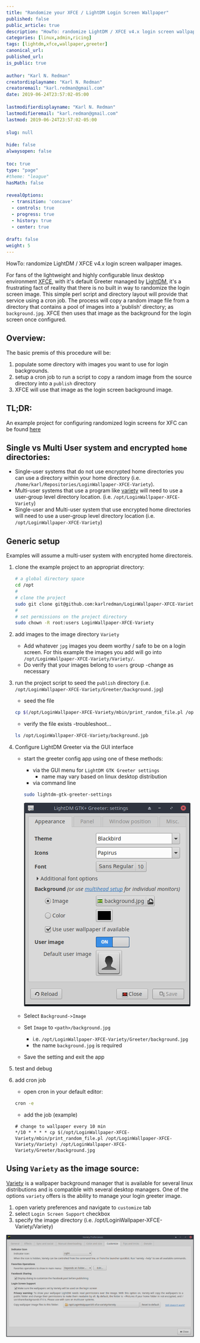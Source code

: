 ```yaml
---
title: "Randomize your XFCE / LightDM Login Screen Wallpaper"
published: false
public_article: true
description: "HowTo: randomize LightDM / XFCE v4.x login screen wallpaper images."
categories: [linux,admin,ricing]
tags: [lightdm,xfce,wallpaper,greeter]
canonical_url:
published_url:
is_public: true

author: "Karl N. Redman"
creatordisplayname: "Karl N. Redman"
creatoremail: "karl.redman@gmail.com"
date: 2019-06-24T23:57:02-05:00

lastmodifierdisplayname: "Karl N. Redman"
lastmodifieremail: "karl.redman@gmail.com"
lastmod: 2019-06-24T23:57:02-05:00

slug: null

hide: false
alwaysopen: false

toc: true
type: "page"
#theme: "league"
hasMath: false

revealOptions:
  - transition: 'concave'
  - controls: true
  - progress: true
  - history: true
  - center: true

draft: false
weight: 5
---
```


HowTo: randomize LightDM / XFCE v4.x login screen wallpaper images.

For fans of the lightweight and highly configurable linux desktop environment [XFCE](https://xfce.org/), with it's default Greeter managed by [LightDM](https://wiki.ubuntu.com/LightDM), it's a frustrating fact of reality that there is no built in way to randomize the login screen image. This simple perl script and directory layout will provide that service using a cron job. The process will copy a random image file from a directory that contains a pool of images into a 'publish' directory; as `background.jpg`. XFCE then uses that image as the background for the login screen once configured.

## Overview:

The basic premis of this procedure will be:

  1. populate some directory with images you want to use for login backgrounds.
  2. setup a cron job to run a script to copy a random image from the source directory into a `publish` directory
  3. XFCE will use that image as the login screen background image.

## TL;DR:

An example project for configuring randomized login screens for XFC can be found [here](https://github.com/karlredman/LoginWallpaper-XFCE-Variety)

## Single vs Multi User system and encrypted `home` directories:

* Single-user systems that do not use encrypted home directories you can use a directory within your home directory (i.e. `/home/karl/Repositories/LoginWallpaper-XFCE-Variety`).
* Multi-user systems that use a program like [variety](https://peterlevi.com/variety/) will need to use a user-group level directory location. (i.e. `/opt/LoginWallpaper-XFCE-Variety`)
* Single-user and Multi-user system that use encrypted home directories will need to use a user-group level directory location (i.e. `/opt/LoginWallpaper-XFCE-Variety`)

## Generic setup

Examples will assume a multi-user system with encrypted home directoreis.

1. clone the example project to an appropriat directory:

    ```sh
    # a global directory space
    cd /opt
    #
    # clone the project
    sudo git clone git@github.com:karlredman/LoginWallpaper-XFCE-Variety.git
    #
    # set permissions on the project directory
    sudo chown -R root:users LoginWallpaper-XFCE-Variety
    ```

2. add images to the image directory `Variety`

    * Add whatever `jpg` images you deem worthy / safe to be on a login screen. For this example the images you add will go into `/opt/LoginWallpaper-XFCE-Variety/Variety/`.
    * Do verify that your images belong to `users` group -change as necessary

3. run the project script to seed the `publish` directory (i.e. `/opt/LoginWallpaper-XFCE-Variety/Greeter/background.jpg`)

    * seed the file

    ```sh
    cp $(/opt/LoginWallpaper-XFCE-Variety/mbin/print_random_file.pl /opt/LoginWallpaper-XFCE-Variety/Variety) /opt/LoginWallpaper-XFCE-Variety/Greeter/background.jpg
    ```

    * verify the file exists -troubleshoot...

    ```sh
    ls /opt/LoginWallpaper-XFCE-Variety/background.jpb
    ```

4. Configure LightDM Greeter via the GUI interface

    * start the greeter config app using one of these methods:
      * via the GUI menu for `LightDM GTK Greeter settings`
        * name may vary based on linux desktop distribution
      * via command line
      ```sh
      sudo lightdm-gtk-greeter-settings
      ```

      [![ghtdm-gtk-greeter-settings.png](https://raw.githubusercontent.com/karlredman/Articles/master/content/dev.to/xfce_login_wallpaper_cycle/lightdm-gtk-greeter-settings.png)](https://raw.githubusercontent.com/karlredman/Articles/master/content/dev.to/xfce_login_wallpaper_cycle/lightdm-gtk-greeter-settings.png)

    * Select `Background->Image`

    * Set `Image` to `<path>/background.jpg`
      * i.e. `/opt/LoginWallpaper-XFCE-Variety/Greeter/background.jpg`
      * the name `background.jpg` is required

    * Save the setting and exit the app

5. test and debug

6. add cron job

    * open cron in your default editor:

    ```sh
    cron -e
    ```

    * add the job (example)

    ```crontab
    # change to wallpaper every 10 min
    */10 * * * * cp $(/opt/LoginWallpaper-XFCE-Variety/mbin/print_random_file.pl /opt/LoginWallpaper-XFCE-Variety/Variety) /opt/LoginWallpaper-XFCE-Variety/Greeter/background.jpg
    ```

## Using `Variety` as the image source:

[Variety](https://peterlevi.com/variety/) is a wallpaper background manager that is available for several linux distributions and is compatible with several desktop managers. One of the options `variety` offers is the ability to manage your login greeter image.

1. open variety preferences and navigate to `customize` tab
2. select `Login Screen Support` checkbox
3. specify the image directory (i.e. /opt/LoginWallpaper-XFCE-Variety/Variety)

[![variety.png](https://raw.githubusercontent.com/karlredman/Articles/master/content/dev.to/xfce_login_wallpaper_cycle/variety.png)](https://raw.githubusercontent.com/karlredman/Articles/master/content/dev.to/xfce_login_wallpaper_cycle/variety.png)
